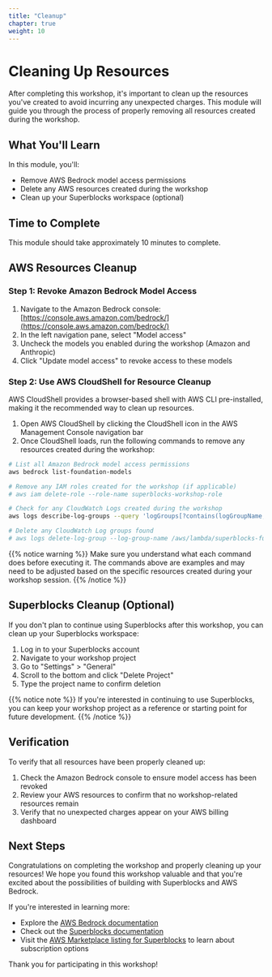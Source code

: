 ```yaml
---
title: "Cleanup"
chapter: true
weight: 10
---
```


# Cleaning Up Resources

After completing this workshop, it's important to clean up the resources you've created to avoid incurring any unexpected charges. This module will guide you through the process of properly removing all resources created during the workshop.

## What You'll Learn

In this module, you'll:
- Remove AWS Bedrock model access permissions
- Delete any AWS resources created during the workshop
- Clean up your Superblocks workspace (optional)

## Time to Complete
This module should take approximately 10 minutes to complete.

## AWS Resources Cleanup

### Step 1: Revoke Amazon Bedrock Model Access

1. Navigate to the Amazon Bedrock console: [https://console.aws.amazon.com/bedrock/](https://console.aws.amazon.com/bedrock/)
2. In the left navigation pane, select "Model access"
3. Uncheck the models you enabled during the workshop (Amazon and Anthropic)
4. Click "Update model access" to revoke access to these models

### Step 2: Use AWS CloudShell for Resource Cleanup

AWS CloudShell provides a browser-based shell with AWS CLI pre-installed, making it the recommended way to clean up resources.

1. Open AWS CloudShell by clicking the CloudShell icon in the AWS Management Console navigation bar
2. Once CloudShell loads, run the following commands to remove any resources created during the workshop:

```bash
# List all Amazon Bedrock model access permissions
aws bedrock list-foundation-models

# Remove any IAM roles created for the workshop (if applicable)
# aws iam delete-role --role-name superblocks-workshop-role

# Check for any CloudWatch Logs created during the workshop
aws logs describe-log-groups --query 'logGroups[?contains(logGroupName, `superblocks`) == `true`].[logGroupName]' --output table

# Delete any CloudWatch Log groups found
# aws logs delete-log-group --log-group-name /aws/lambda/superblocks-function
```

{{% notice warning %}}
Make sure you understand what each command does before executing it. The commands above are examples and may need to be adjusted based on the specific resources created during your workshop session.
{{% /notice %}}

## Superblocks Cleanup (Optional)

If you don't plan to continue using Superblocks after this workshop, you can clean up your Superblocks workspace:

1. Log in to your Superblocks account
2. Navigate to your workshop project
3. Go to "Settings" > "General"
4. Scroll to the bottom and click "Delete Project"
5. Type the project name to confirm deletion

{{% notice note %}}
If you're interested in continuing to use Superblocks, you can keep your workshop project as a reference or starting point for future development.
{{% /notice %}}

## Verification

To verify that all resources have been properly cleaned up:

1. Check the Amazon Bedrock console to ensure model access has been revoked
2. Review your AWS resources to confirm that no workshop-related resources remain
3. Verify that no unexpected charges appear on your AWS billing dashboard

## Next Steps

Congratulations on completing the workshop and properly cleaning up your resources! We hope you found this workshop valuable and that you're excited about the possibilities of building with Superblocks and AWS Bedrock.

If you're interested in learning more:
- Explore the [AWS Bedrock documentation](https://docs.aws.amazon.com/bedrock/)
- Check out the [Superblocks documentation](https://docs.superblocks.com)
- Visit the [AWS Marketplace listing for Superblocks](https://aws.amazon.com/marketplace/pp/prodview-kllccta3zgs2q) to learn about subscription options

Thank you for participating in this workshop!
